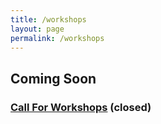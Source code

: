 ```yaml
---
title: /workshops
layout: page
permalink: /workshops
---
```

## Coming Soon
### [Call For Workshops](/callforworkshops) (closed)